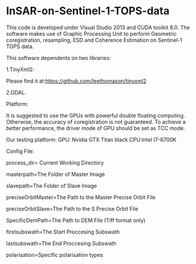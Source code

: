# InSAR-on-Sentinel-1-TOPS-data
This code is developed under Visual Studio 2013 and CUDA toolkit 8.0.
The software makes use of Graphic Processing Unit to perform Geometric coregistration, resampling, ESD and Coherence Estimation on Sentinel-1 TOPS data.

This software dependents on two libraries:

1.TinyXml2:

Please find it at:https://github.com/leethomason/tinyxml2

2.GDAL.


Platform:

It is suggested to use the GPUs with powerful double floating computing.
Otherwise, the accuracy of coregistration is not guaranteed. 
To achieve a better performance, the driver mode of GPU should be set as TCC mode. 


Our testing platform:
GPU: Nvidia GTX Titan black  CPU:Intel I7-6700K


Config File:

process_dir= Current Working Directory

masterpath=The Folder of Master Image

slavepath=The Folder of Slave Image

preciseOrbitMaster=The Path to the Master Precise Orbit File

preciseOrbitSlave=The Path to the S Precise Orbit File

SpecificDemPath=The Path to DEM File (Tiff format only)

firstsubswath=The Start Proccesing Subswath

lastsubswath=The End Proccesing Subswath

polarisation=Specific polarisation types


